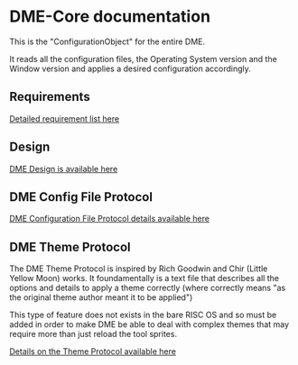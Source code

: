 # DME-Core documentation
This is the "ConfigurationObject" for the entire DME.

It reads all the configuration files, the Operating System version and the Window version and applies a desired configuration accordingly.

## Requirements
[Detailed requirement list here](00DMERequirements.md)

## Design
[DME Design is available here](01DMEDesign.md)

## DME Config File Protocol
[DME Configuration File Protocol details available here](02DMEConfigFileP.txt)

## DME Theme Protocol
The DME Theme Protocol is inspired by Rich Goodwin and Chir (Little Yellow Moon) works.
It foundamentally is a text file that describes all the options and details to apply a theme correctly (where correctly means "as the original theme author meant it to be applied")

This type of feature does not exists in the bare RISC OS and so must be added in order to make DME be able to deal with complex themes that may require more than just reload the tool sprites.

[Details on the Theme Protocol available here](02DMEThemeP.txt)
